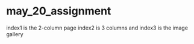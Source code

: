 may_20_assignment
=================
index1 is the 2-column page
index2 is 3 columns
and index3 is the image gallery
